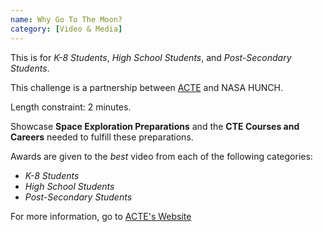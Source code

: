 ```yaml
---
name: Why Go To The Moon?
category: [Video & Media]
---
```


This is for *K-8 Students*, *High School Students*, and *Post-Secondary Students*.

This challenge is a partnership between [ACTE](https://www.acteonline.org/) and NASA HUNCH.

Length constraint: 2 minutes.

Showcase **Space Exploration Preparations** and the **CTE Courses and Careers** needed to fulfill these preparations.

Awards are given to the *best* video from each of the following categories:

- *K-8 Students*
- *High School Students*
- *Post-Secondary Students*

For more information, go to [ACTE's Website](https://www.acteonline.org/cte-month-2023-and-nasa-hunch-video-challenge/)
